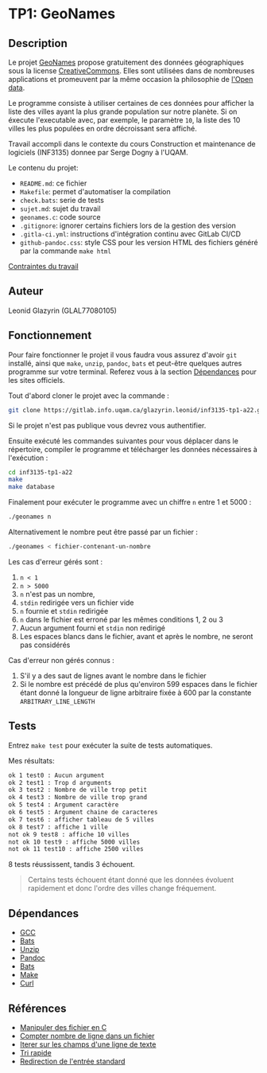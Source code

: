 # TP1: GeoNames


## Description

Le projet [GeoNames](http://www.geonames.org/) propose gratuitement des données
géographiques sous la license [CreativeCommons](http://creativecommons.org/licenses/by/3.0/). 
Elles sont utilisées dans de nombreuses applications et promeuvent par 
la même occasion la philosophie de [l'Open data](https://fr.wikipedia.org/wiki/Open_data).

Le programme consiste à utiliser certaines de ces données pour afficher la liste des 
villes ayant la plus grande population sur notre planète. Si on éxecute l'executable 
avec, par exemple, le paramètre `10`, la liste des 10 villes les plus populées 
en ordre décroissant sera affiché.

Travail accompli dans le contexte du cours 
Construction et maintenance de logiciels (INF3135) donnee par Serge Dogny à
l'UQAM.

Le contenu du projet:

* `README.md`: ce fichier
* `Makefile`: permet d'automatiser la compilation
* `check.bats`: serie de tests
* `sujet.md`: sujet du travail
* `geonames.c`: code source
* `.gitignore`: ignorer certains fichiers lors de la gestion des version
* `.gitla-ci.yml`: instructions d'intégration continu avec GitLab CI/CD
* `github-pandoc.css`: style CSS pour les version HTML des fichiers généré
par la commande `make html`

[Contraintes du travail](sujet.md)

## Auteur

Leonid Glazyrin (GLAL77080105)

## Fonctionnement

Pour faire fonctionner le projet il vous faudra vous assurez d'avoir `git`
installé, ainsi que `make`, `unzip`, `pandoc`, `bats` et peut-être quelques 
autres programme sur votre terminal. Referez vous à la section [Dépendances](#dépendances) 
pour les sites officiels.

Tout d'abord cloner le projet avec la commande :
```sh
git clone https://gitlab.info.uqam.ca/glazyrin.leonid/inf3135-tp1-a22.git
```
Si le projet n'est pas publique vous devrez vous authentifier.

Ensuite exécuté les commandes suivantes pour vous déplacer dans le répertoire, 
compiler le programme et télécharger les données nécessaires à l'exécution :
```sh
cd inf3135-tp1-a22
make
make database
```

Finalement pour exécuter le programme avec un chiffre `n` entre 1 et 5000 :
```sh
./geonames n
```

Alternativement le nombre peut être passé par un fichier :
```sh
./geonames < fichier-contenant-un-nombre
```

Les cas d'erreur gérés sont :

1. `n < 1`
2. `n > 5000`
3. `n` n'est pas un nombre,
4. `stdin` redirigée vers un fichier vide
5. `n` fournie et `stdin` redirigée
6. `n` dans le fichier est erroné par les mêmes conditions 1, 2 ou 3
7. Aucun argument fourni et `stdin` non redirigé
8. Les espaces blancs dans le fichier, avant et après le nombre, ne seront pas considérés

Cas d'erreur non gérés connus :

1. S'il y a des saut de lignes avant le nombre dans le fichier
2. Si le nombre est précédé de plus qu'environ 599 espaces dans le fichier étant donné 
la longueur de ligne arbitraire fixée à 600 par la constante `ARBITRARY_LINE_LENGTH`

## Tests

Entrez `make test` pour exécuter la suite de tests automatiques.

Mes résultats:
```sh
ok 1 test0 : Aucun argument
ok 2 test1 : Trop d arguments
ok 3 test2 : Nombre de ville trop petit
ok 4 test3 : Nombre de ville trop grand
ok 5 test4 : Argument caractère
ok 6 test5 : Argument chaine de caracteres
ok 7 test6 : afficher tableau de 5 villes
ok 8 test7 : affiche 1 ville
not ok 9 test8 : affiche 10 villes
not ok 10 test9 : affiche 5000 villes
not ok 11 test10 : affiche 2500 villes
```
8 tests réussissent, tandis 3 échouent.

> Certains tests échouent étant donné que les données évoluent rapidement 
et donc l'ordre des villes change fréquement.

## Dépendances

* [GCC](https://gcc.gnu.org/)
* [Bats](https://github.com/bats-core/bats-core)
* [Unzip](https://linux.die.net/man/1/unzip)
* [Pandoc](https://pandoc.org/)
* [Bats](https://github.com/bats-core/bats-core)
* [Make](https://www.gnu.org/software/make/manual/make.html)
* [Curl](https://curl.se/)

## Références

* [Manipuler des fichier en C](https://www.programiz.com/c-programming/c-file-input-output)
* [Compter nombre de ligne dans un fichier](https://www.geeksforgeeks.org/c-program-count-number-lines-file/)
* [Iterer sur les champs d'une ligne de texte](https://opensource.apple.com/source/Libc/Libc-186/string.subproj/strsep.c.auto.html)
* [Tri rapide](https://www.tutorialspoint.com/c_standard_library/c_function_qsort.htm)
* [Redirection de l'entrée standard](https://stackoverflow.com/questions/3495092/read-from-file-or-stdin)

